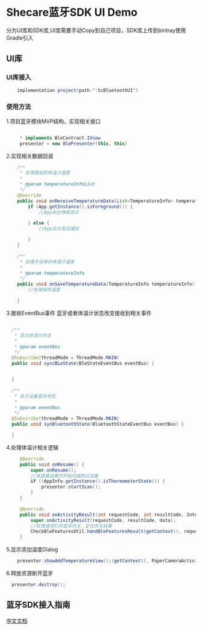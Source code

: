 # Shecare蓝牙SDK UI Demo
分为UI库和SDK库,UI库需要手动Copy到自己项目，SDK库上传到bintray使用Gradle引入

## UI库
### UI库接入
   ```java
       implementation project(path:':ScBluetoothUI')
   ```
### 使用方法
  1.项目蓝牙模块MVP结构，实现相关接口
  ```java

       * implements BleContract.IView
       presenter = new BlePresenter(this, this)
  ```
  2.实现相关数据回调
  ```java
      /**
       * 处理接收到体温计温度
       *
       * @param temperatureInfoList
       */
      @Override
      public void onReceiveTemperatureData(List<TemperatureInfo> temperatureInfoList) {
          if (App.getInstance().isForeground()) {
              //App前台弹框显示

          } else {
              //App后台发送通知

          }
      }

      /**
       * 处理手动保存体温计温度
       *
       * @param temperatureInfo
       */
      public void onSaveTemperatureData(TemperatureInfo temperatureInfo) {
          //处理保存温度

      }
  ```
  3.接收EventBus事件
  蓝牙或者体温计状态改变接收到相关事件
   ```java

     /**
      * 显示体温计状态
      *
      * @param eventBus
      */
     @Subscribe(threadMode = ThreadMode.MAIN)
     public void syncBLeState(BleStateEventBus eventBus) {


     }

     /**
      * 显示设备蓝牙状态
      *
      * @param eventBus
      */
     @Subscribe(threadMode = ThreadMode.MAIN)
     public void synBluetoothState(BluetoothStateEventBus eventBus) {

     }
   ```
  4.处理体温计相关逻辑
   ```java
        @Override
        public void onResume() {
            super.onResume();
            //未连接设备时开始扫描附近设备
            if (!AppInfo.getInstance().isThermometerState()) {
                presenter.startScan();
            }
        }

        @Override
        public void onActivityResult(int requestCode, int resultCode, Intent data) {
            super.onActivityResult(requestCode, resultCode, data);
            //处理请求打开蓝牙开关、定位开关结果
            CheckBleFeaturesUtil.handBleFeaturesResult(getContext(), requestCode, resultCode);
        }
   ```
  5.显示添加温度Dialog
  ```java
      presenter.showAddTemperatureView();(getContext(), PaperCameraActivity.class);
  ```

  6.释放资源断开蓝牙
  ```java
    presenter.destroy();
  ```
## 蓝牙SDK接入指南
[中文文档](https://github.com/iKangtai/ScBluetoothSdkDemo_Android/blob/master/README_zh.md)